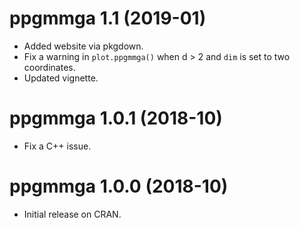 # ppgmmga 1.1 (2019-01)

- Added website via pkgdown.
- Fix a warning in `plot.ppgmmga()` when d > 2 and `dim` is set to two coordinates.
- Updated vignette.
  
# ppgmmga 1.0.1 (2018-10)

- Fix a C++ issue. 

# ppgmmga 1.0.0 (2018-10)

- Initial release on CRAN.
